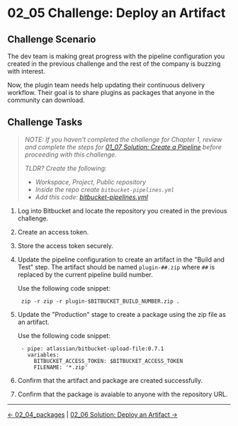 # 02_05 Challenge: Deploy an Artifact

## Challenge Scenario

The dev team is making great progress with the pipeline configuration you created in the previous challenge and the rest of the company is buzzing with interest.  

Now, the plugin team needs help updating their continuous delivery workflow.  Their goal is to share plugins as packages that anyone in the community can download.

## Challenge Tasks

> *NOTE: If you haven't completed the challenge for Chapter 1, review and complete the steps for [01_07 Solution: Create a Pipeline](../../ch1_pipelines/01_07_solution/README.md) before proceeding with this challenge.*
>
> *TLDR? Create the following:*
>
>- *Workspace, Project, Public repository*
>- *Inside the repo create `bitbucket-pipelines.yml`*
>- *Add this code: [bitbucket-pipelines.yml](../../ch1_pipelines/01_07_solution/bitbucket-pipelines.yml)*

1. Log into Bitbucket and locate the repository you created in the previous challenge.
1. Create an access token.
1. Store the access token securely.
1. Update the pipeline configuration to create an artifact in the "Build and Test" step.  The artifact should be named `plugin-##.zip` where `##` is replaced by the current pipeline build number.

    Use the following code snippet:

        zip -r zip -r plugin-$BITBUCKET_BUILD_NUMBER.zip .

1. Update the "Production" stage to create a package using the zip file as an artifact.

    Use the following code snippet:

        - pipe: atlassian/bitbucket-upload-file:0.7.1
          variables:
            BITBUCKET_ACCESS_TOKEN: $BITBUCKET_ACCESS_TOKEN
            FILENAME: '*.zip'

1. Confirm that the artifact and package are created successfully.
1. Confirm that the package is avaiable to anyone with the repository URL.


<!-- FooterStart -->
---
[← 02_04_packages](../02_04_packages/README.md) | [02_06 Solution: Deploy an Artifact →](../02_06_solution/README.md)
<!-- FooterEnd -->
